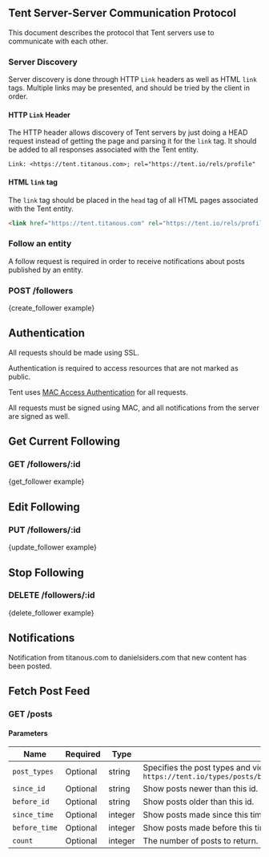## Tent Server-Server Communication Protocol

This document describes the protocol that Tent servers use to communicate with
each other.

### Server Discovery

Server discovery is done through HTTP `Link` headers as well as HTML `link`
tags. Multiple links may be presented, and should be tried by the client in
order.

#### HTTP `Link` Header

The HTTP header allows discovery of Tent servers by just doing a HEAD request
instead of getting the page and parsing it for the `link` tag. It should be
added to all responses associated with the Tent entity.

```text
Link: <https://tent.titanous.com>; rel="https://tent.io/rels/profile"
```

#### HTML `link` tag

The `link` tag should be placed in the `head` tag of all HTML pages associated
with the Tent entity.

```html
<link href="https://tent.titanous.com" rel="https://tent.io/rels/profile" />
```


### Follow an entity

A follow request is required in order to receive notifications about posts
published by an entity.

### POST /followers

{create_follower example}


## Authentication

All requests should be made using SSL.

Authentication is required to access resources that are not marked as public.

Tent uses [MAC Access
Authentication](http://tools.ietf.org/html/draft-ietf-oauth-v2-http-mac-01)
for all requests.

All requests must be signed using MAC, and all notifications from the server
are signed as well.


## Get Current Following

### GET /followers/:id

{get_follower example}


## Edit Following

### PUT /followers/:id

{update_follower example}


## Stop Following

### DELETE /followers/:id

{delete_follower example}


## Notifications

Notification from titanous.com to danielsiders.com that new content has been
posted.



## Fetch Post Feed

### GET /posts

#### Parameters

<table>
  <thead>
    <tr>
      <th>Name</th>
      <th>Required</th>
      <th>Type</th>
      <th>Description</th>
    </tr>
  </thead>
  <tbody>
    <tr>
      <td><code>post_types</code></td>
      <td>Optional</td>
      <td>string</td>
      <td>Specifies the post types and views to return. ex: <code>https://tent.io/types/posts/blog#excerpt,https://tent.io/types/posts/photo#meta</code>
    </tr>
    <tr>
      <td><code>since_id</code></td>
      <td>Optional</td>
      <td>string</td>
      <td>Show posts newer than this id.</td>
    </tr>
    <tr>
      <td><code>before_id</code></td>
      <td>Optional</td>
      <td>string</td>
      <td>Show posts older than this id.</td>
    </tr>
    <tr>
      <td><code>since_time</code></td>
      <td>Optional</td>
      <td>integer</td>
      <td>Show posts made since this time (unix epoch time).</td>
    </tr>
    <tr>
      <td><code>before_time</code></td>
      <td>Optional</td>
      <td>integer</td>
      <td>Show posts made before this time (unix epoch time).</td>
    </tr>
    <tr>
      <td><code>count</code></td>
      <td>Optional</td>
      <td>integer</td>
      <td>The number of posts to return.</td>
    </tr>
  </tbody>
</table>
